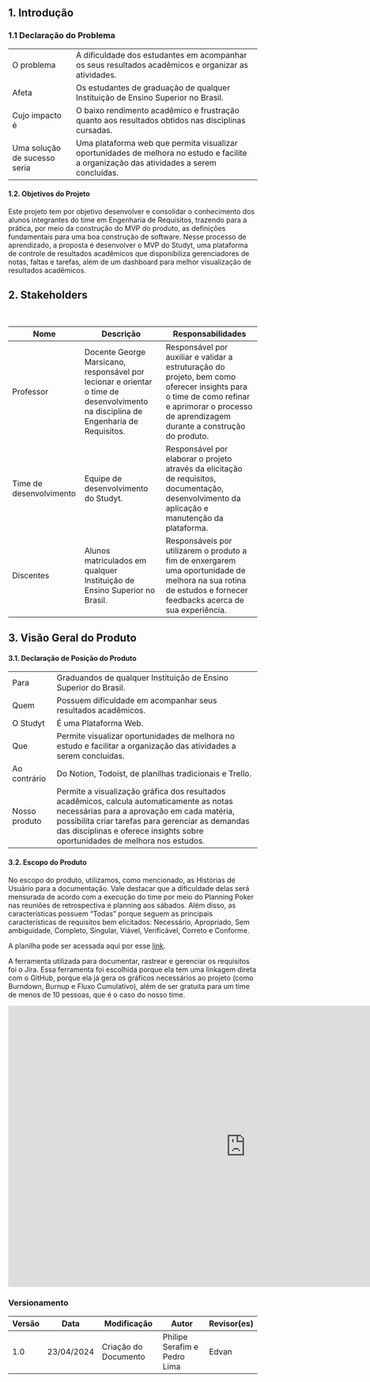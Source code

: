 ## 1. Introdução

### 1.1 Declaração do Problema

<table>
  <tbody>
    <tr>
      <td>O problema</td>
      <td>A dificuldade dos estudantes em acompanhar os seus resultados acadêmicos e organizar as atividades.</td>
    </tr>
    <tr>
      <td>Afeta</td>
      <td>Os estudantes de graduação de qualquer Instituição de Ensino Superior no Brasil.</td>
    </tr>
    <tr>
      <td>Cujo impacto é</td>
      <td>O baixo rendimento acadêmico e frustração quanto aos resultados obtidos nas disciplinas cursadas.</td>
    </tr>
    <tr>
      <td>Uma solução de sucesso seria</td>
      <td>Uma plataforma web que permita visualizar oportunidades de melhora no estudo e facilite a organização das atividades a serem concluídas.</td>
    </tr>
  </tbody>
</table>

#### 1.2. Objetivos do Projeto

Este projeto tem por objetivo desenvolver e consolidar o conhecimento dos alunos integrantes do time em Engenharia de Requisitos, trazendo para a prática, por meio da construção do MVP do produto, as definições fundamentais para uma boa construção de software.
Nesse processo de aprendizado, a proposta é desenvolver o MVP do Studyt, uma plataforma de controle de resultados acadêmicos que disponibiliza gerenciadores de notas, faltas e tarefas, além de um dashboard para melhor visualização de resultados acadêmicos.

## 2. Stakeholders

</br>

| **Nome**                | **Descrição**                                                                                                                      | **Responsabilidades**                                                                                                                                                                        |
| ----------------------- | ---------------------------------------------------------------------------------------------------------------------------------- | -------------------------------------------------------------------------------------------------------------------------------------------------------------------------------------------- |
| Professor               | Docente George Marsicano, responsável por lecionar e orientar o time de desenvolvimento na disciplina de Engenharia de Requisitos. | Responsável por auxiliar e validar a estruturação do projeto, bem como oferecer insights para o time de como refinar e aprimorar o processo de aprendizagem durante a construção do produto. |
| Time de desenvolvimento | Equipe de desenvolvimento do Studyt.                                                                                               | Responsável por elaborar o projeto através da elicitação de requisitos, documentação, desenvolvimento da aplicação e manutenção da plataforma.                                               |
| Discentes               | Alunos matriculados em qualquer Instituição de Ensino Superior no Brasil.                                                          | Responsáveis por utilizarem o produto a fim de enxergarem uma oportunidade de melhora na sua rotina de estudos e fornecer feedbacks acerca de sua experiência.                               |

## 3. Visão Geral do Produto

#### 3.1. Declaração de Posição do Produto

<table>
  <tbody>
    <tr>
      <td>Para</td>
      <td>Graduandos de qualquer Instituição de Ensino Superior do Brasil.</td>
    </tr>
    <tr>
      <td>Quem</td>
      <td>Possuem dificuldade em acompanhar seus resultados acadêmicos.</td>
    </tr>
    <tr>
      <td>O Studyt</td>
      <td>É uma Plataforma Web.</td>
    </tr>
    <tr>
      <td>Que</td>
      <td>Permite visualizar oportunidades de melhora no estudo e facilitar a organização das atividades a serem concluídas.</td>
    </tr>
    <tr>
      <td>Ao contrário</td>
      <td>Do Notion, Todoist, de planilhas tradicionais e Trello.</td>
    </tr>
    <tr>
      <td>Nosso produto</td>
      <td>Permite a visualização gráfica dos resultados acadêmicos, calcula automaticamente as notas necessárias para a aprovação em cada matéria, possibilita criar tarefas para gerenciar as demandas das disciplinas e oferece insights sobre oportunidades de melhora nos estudos.</td>
    </tr>
  </tbody>
</table>

#### 3.2. Escopo do Produto

No escopo do produto, utilizamos, como mencionado, as Histórias de Usuário para a documentação. Vale destacar que a dificuldade delas será mensurada de acordo com a execução do time por meio do Planning Poker nas reuniões de retrospectiva e planning aos sábados.
Além disso, as características possuem “Todas” porque seguem as principais características de requisitos bem elicitados: Necessário, Apropriado, Sem ambiguidade, Completo, Singular, Viável, Verificável, Correto e Conforme.

A planilha pode ser acessada aqui por esse  [link](https://docs.google.com/spreadsheets/d/1QKtwC4ajiUcoUSEohZStHsFSSQGkrFmH3eOu685_bDc/edit?usp=sharing).

A ferramenta utilizada para documentar, rastrear e gerenciar os requisitos foi o Jira. Essa ferramenta foi escolhida porque ela tem uma linkagem direta com o GitHub, porque ela já gera os gráficos necessários ao projeto (como Burndown, Burnup e Fluxo Cumulativo), além de ser gratuita para um time de menos de 10 pessoas, que é o caso do nosso time.

<iframe src="https://docs.google.com/spreadsheets/d/e/2PACX-1vQe4s-5poFs247DzAzMT6jjdto2YV7vkX1brZ3VfcNkJSYSD1Fn365lT1PPoxKpbuss1SGKU-wYWLUN/pubhtml?widget=true&amp;headers=false" frameborder="0" width="960" height="569" allowfullscreen="true" mozallowfullscreen="true" webkitallowfullscreen="true"></iframe>

### Versionamento

| Versão | Data       | Modificação          | Autor                        | Revisor(es) |
| ------ | ---------- | -------------------- | ---------------------------- | ----------- |
| 1.0    | 23/04/2024 | Criação do Documento | Philipe Serafim e Pedro Lima | Edvan       |